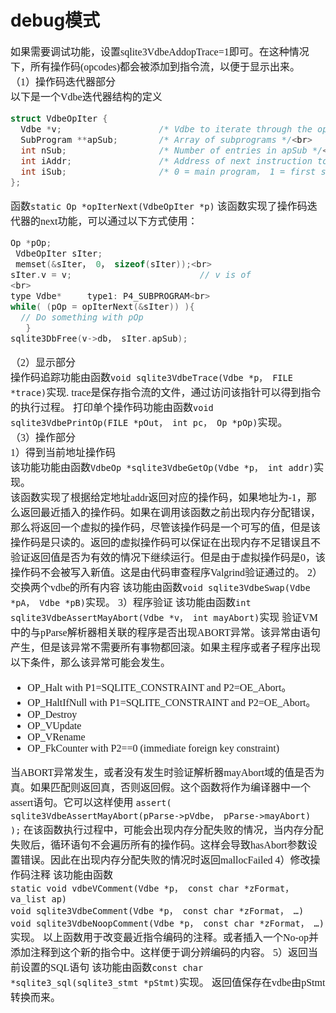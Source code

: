 # debug模式
<font face="微软雅黑" size="3px">

如果需要调试功能，设置sqlite3VdbeAddopTrace=1即可。在这种情况下，所有操作码(opcodes)都会被添加到指令流，以便于显示出来。  
（1）操作码迭代器部分  
以下是一个Vdbe迭代器结构的定义  
```c
struct VdbeOpIter {
  Vdbe *v;                   /* Vdbe to iterate through the opcodes of */<br>
  SubProgram **apSub;        /* Array of subprograms */<br>
  int nSub;                  /* Number of entries in apSub */<br>
  int iAddr;                 /* Address of next instruction to return */<br>
  int iSub;                  /* 0 = main program， 1 = first sub-program etc。 */
};
```
函数`static Op *opIterNext(VdbeOpIter *p)`
该函数实现了操作码迭代器的next功能，可以通过以下方式使用：
```c
Op *pOp;
 VdbeOpIter sIter;
 memset(&sIter， 0， sizeof(sIter));<br>
sIter.v = v;                         // v is of
<br>
type Vdbe*     type1: P4_SUBPROGRAM<br>
while( (pOp = opIterNext(&sIter)) ){
  // Do something with pOp
   }
sqlite3DbFree(v->db， sIter.apSub);
```
（2）显示部分  
操作码追踪功能由函数`void sqlite3VdbeTrace(Vdbe *p， FILE *trace)`实现.
trace是保存指令流的文件，通过访问该指针可以得到指令的执行过程。
打印单个操作码功能由函数`void sqlite3VdbePrintOp(FILE *pOut， int pc， Op *pOp)`实现。  
（3）操作部分  
1）得到当前地址操作码  
该功能功能由函数`VdbeOp *sqlite3VdbeGetOp(Vdbe *p， int addr)`实现。  
该函数实现了根据给定地址addr返回对应的操作码，如果地址为-1，那么返回最近插入的操作码。如果在调用该函数之前出现内存分配错误，那么将返回一个虚拟的操作码，尽管该操作码是一个可写的值，但是该操作码是只读的。返回的虚拟操作码可以保证在出现内存不足错误且不验证返回值是否为有效的情况下继续运行。但是由于虚拟操作码是0，该操作码不会被写入新值。这是由代码审查程序Valgrind验证通过的。
2）交换两个vdbe的所有内容
该功能由函数`void sqlite3VdbeSwap(Vdbe *pA， Vdbe *pB)`实现。
3）程序验证
该功能由函数`int sqlite3VdbeAssertMayAbort(Vdbe *v， int mayAbort)`实现
验证VM中的与pParse解析器相关联的程序是否出现ABORT异常。该异常由语句产生，但是该异常不需要所有事物都回滚。如果主程序或者子程序出现以下条件，那么该异常可能会发生。
* OP_Halt with P1=SQLITE_CONSTRAINT and P2=OE_Abort。
* OP_HaltIfNull with P1=SQLITE_CONSTRAINT and P2=OE_Abort。
* OP_Destroy
* OP_VUpdate
* OP_VRename
* OP_FkCounter with P2==0 (immediate foreign key constraint)

当ABORT异常发生，或者没有发生时验证解析器mayAbort域的值是否为真。如果匹配则返回真，否则返回假。这个函数将作为编译器中一个assert语句。它可以这样使用
`assert( sqlite3VdbeAssertMayAbort(pParse->pVdbe， pParse->mayAbort) );`
在该函数执行过程中，可能会出现内存分配失败的情况，当内存分配失败后，循环语句不会遍历所有的操作码。这样会导致hasAbort参数设置错误。因此在出现内存分配失败的情况时返回mallocFailed
4）修改操作码注释
该功能由函数  
`static void vdbeVComment(Vdbe *p， const char *zFormat， va_list ap)`  
`void sqlite3VdbeComment(Vdbe *p， const char *zFormat， …)`  
`void sqlite3VdbeNoopComment(Vdbe *p， const char *zFormat， …)`  
实现。
以上函数用于改变最近指令编码的注释。或者插入一个No-op并添加注释到这个新的指令中。这样便于调分辨编码的内容。
5）返回当前设置的SQL语句
该功能由函数`const char *sqlite3_sql(sqlite3_stmt *pStmt)`实现。
返回值保存在vdbe由pStmt转换而来。
